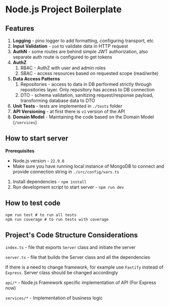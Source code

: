 # Node.js Project Boilerplate

## Features

1. **Logging** - pino logger to add formatting, configuring transport, etc
2. **Input Validation** - `zod` to validate data in HTTP request
3. **AuthN** - some routes are behind simple JWT authorization, also separate auth route is configured to get tokens
4. **AuthZ**
   1. RBAC - AuthZ with user and admin roles
   2. SBAC - access resources based on requested scope (read/write)
5. **Data Access Patterns**
   1. Repositories - access to data in DB performed strictly through repositories layer. Only repository has access to DB connection
   2. DTO - schema validation, sanitizing request/response payload, transforming database data to DTO
6. **Unit Tests** - tests are implemented in `./tests` folder
7. **API Versioning** - at first there is `v1` version of the API
8. **Domain Model** - Maintaining the code based on the Domain Model (`/services`)

## How to start server

**Prerequisites**

- Node.js version - `22.9.0`
- Make sure you have running local instance of MongoDB to connect and provide connection string in `./src/config/vars.ts`

1. Install dependencies - `npm install`
2. Run development script to start server - `npm run dev`


## How to test code

```shell
npm run test # to run all tests
npm run coverage # to run tests with coverage
```

## Project's Code Structure Considerations

`index.ts` - file that exports `Server` class and initiate the server

`server.ts` - file that builds the Server class and all the dependencies

If there is a need to change framework, for example use `Fastify` instead of `Express`. Server class should be changed accordingly

`api/*` - Node.js Framework specific implementation of API (For Express now)

`services/*` - Implementation of business logic
